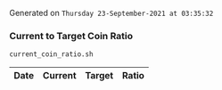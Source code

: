 Generated on `Thursday 23-September-2021 at 03:35:32`

### Current to Target Coin Ratio
`current_coin_ratio.sh`

Date|Current|Target|Ratio
---|---|---|---
